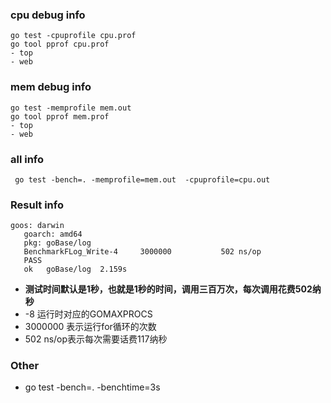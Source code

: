 ### cpu debug info
    go test -cpuprofile cpu.prof
    go tool pprof cpu.prof
    - top
    - web
    
### mem debug info
    go test -memprofile mem.out
    go tool pprof mem.prof
    - top
    - web    

### all info
     go test -bench=. -memprofile=mem.out  -cpuprofile=cpu.out    
     
### Result info
```
goos: darwin
   goarch: amd64
   pkg: goBase/log
   BenchmarkFLog_Write-4   	 3000000	       502 ns/op
   PASS
   ok  	goBase/log	2.159s
```     
- **测试时间默认是1秒，也就是1秒的时间，调用三百万次，每次调用花费502纳秒**
- -8 运行时对应的GOMAXPROCS
- 3000000 表示运行for循环的次数
- 502 ns/op表示每次需要话费117纳秒

### Other
- go test -bench=. -benchtime=3s
